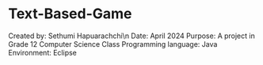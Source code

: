 # Text-Based-Game
Created by: Sethumi Hapuarachchi\n
Date: April 2024
Purpose: A project in Grade 12 Computer Science Class
Programming language: Java
Environment: Eclipse

